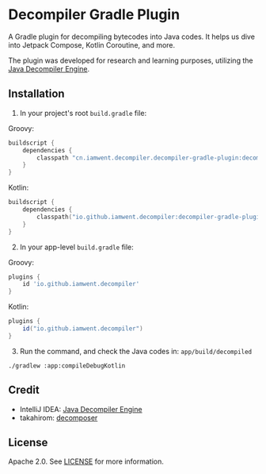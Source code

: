 # Decompiler Gradle Plugin
A Gradle plugin for decompiling bytecodes into Java codes. It helps us dive into Jetpack Compose, Kotlin Coroutine, and more.

The plugin was developed for research and learning purposes, utilizing the [Java Decompiler Engine](https://github.com/JetBrains/intellij-community/tree/master/plugins/java-decompiler/engine).


## Installation
1. In your project's root `build.gradle` file:

Groovy:
```groovy
buildscript {
    dependencies {
        classpath "cn.iamwent.decompiler.decompiler-gradle-plugin:decompiler-gradle-plugin:0.1.0"
    }
}
```

Kotlin:
```kotlin
buildscript {
    dependencies {
        classpath("io.github.iamwent.decompiler:decompiler-gradle-plugin:0.1.0")
    }
}
```

2. In your app-level `build.gradle` file:

Groovy:
```groovy
plugins {
    id 'io.github.iamwent.decompiler'
}
```

Kotlin:
```groovy
plugins {
    id("io.github.iamwent.decompiler")
}
```

3. Run the command, and check the Java codes in: `app/build/decompiled`
```shell
./gradlew :app:compileDebugKotlin
```

## Credit
* IntelliJ IDEA: [Java Decompiler Engine](https://github.com/JetBrains/intellij-community/tree/master/plugins/java-decompiler/engine)
* takahirom: [decomposer](https://github.com/takahirom/decomposer)

## License
Apache 2.0. See [LICENSE](LICENSE) for more information.
